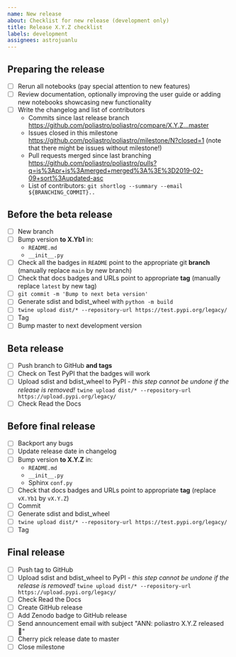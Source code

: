 ```yaml
---
name: New release
about: Checklist for new release (development only)
title: Release X.Y.Z checklist
labels: development
assignees: astrojuanlu
---
```


## Preparing the release

* [ ] Rerun all notebooks (pay special attention to new features)
* [ ] Review documentation, optionally improving the user guide or adding new notebooks showcasing new functionality
* [ ] Write the changelog and list of contributors
  - Commits since last release branch https://github.com/poliastro/poliastro/compare/X.Y.Z...master
  - Issues closed in this milestone https://github.com/poliastro/poliastro/milestone/N?closed=1 (note that there might be issues without milestone!)
  - Pull requests merged since last branching https://github.com/poliastro/poliastro/pulls?q=is%3Apr+is%3Amerged+merged%3A%3E%3D2019-02-09+sort%3Aupdated-asc
  - List of contributors: `git shortlog --summary --email ${BRANCHING_COMMIT}..`

## Before the beta release

* [ ] New branch
* [ ] Bump version **to X.Yb1** in:
  - `README.md`
  - `__init__.py`
* [ ] Check all the badges in `README` point to the appropriate git **branch** (manually replace `main` by new branch)
* [ ] Check that docs badges and URLs point to appropriate **tag** (manually replace `latest` by new tag)
* [ ] `git commit -m 'Bump to next beta version'`
* [ ] Generate sdist and bdist_wheel with `python -m build`
* [ ] `twine upload dist/* --repository-url https://test.pypi.org/legacy/`
* [ ] Tag
* [ ] Bump master to next development version

## Beta release

* [ ] Push branch to GitHub **and tags**
* [ ] Check on Test PyPI that the badges will work
* [ ] Upload sdist and bdist_wheel to PyPI - *this step cannot be undone if the release is removed!* `twine upload dist/* --repository-url https://upload.pypi.org/legacy/`
* [ ] Check Read the Docs

## Before final release

* [ ] Backport any bugs
* [ ] Update release date in changelog
* [ ] Bump version **to X.Y.Z** in:
  - `README.md`
  - `__init__.py`
  - Sphinx `conf.py`
* [ ] Check that docs badges and URLs point to appropriate **tag** (replace `vX.Yb1` by `vX.Y.Z`)
* [ ] Commit
* [ ] Generate sdist and bdist_wheel
* [ ] `twine upload dist/* --repository-url https://test.pypi.org/legacy/`
* [ ] Tag

## Final release

* [ ] Push tag to GitHub
* [ ] Upload sdist and bdist_wheel to PyPI - *this step cannot be undone if the release is removed!* `twine upload dist/* --repository-url https://upload.pypi.org/legacy/`
* [ ] Check Read the Docs
* [ ] Create GitHub release
* [ ] Add Zenodo badge to GitHub release
* [ ] Send announcement email with subject "ANN: poliastro X.Y.Z released 🚀"
* [ ] Cherry pick release date to master
* [ ] Close milestone
